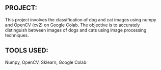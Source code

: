 ## PROJECT:
This project involves the classification of dog and cat images using numpy and OpenCV (cv2) on Google Colab. 
The objective is to accurately distinguish between images of dogs and cats using image processing techniques.
## TOOLS USED:
Numpy, OpenCV, Sklearn, Google Colab
